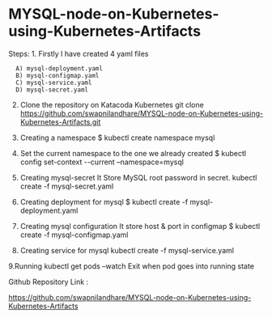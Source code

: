 # MYSQL-node-on-Kubernetes-using-Kubernetes-Artifacts
Steps: 1. Firstly I have created 4 yaml files 

      A) mysql-deployment.yaml  
      B) mysql-configmap.yaml 
      C) mysql-service.yaml 
      D) mysql-secret.yaml 

2. Clone the repository on Katacoda Kubernetes
	git clone https://github.com/swapnilandhare/MYSQL-node-on-Kubernetes-using-Kubernetes-Artifacts.git 

3. Creating a namespace $ kubectl create namespace mysql

4. Set the current namespace to the one we already created $ kubectl config set-context --current –namespace=mysql

5. Creating mysql-secret It Store MySQL root password in secret. kubectl create -f mysql-secret.yaml

6. Creating deployment for mysql $ kubectl create -f mysql-deployment.yaml

7. Creating mysql configuration It store host & port in configmap $ kubectl create -f mysql-configmap.yaml

8. Creating service for mysql kubectl create -f mysql-service.yaml

9.Running kubectl get pods –watch Exit when pod goes into running state 

Github Repository Link :

https://github.com/swapnilandhare/MYSQL-node-on-Kubernetes-using-Kubernetes-Artifacts
